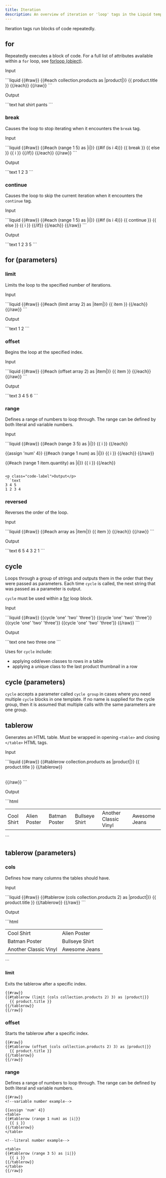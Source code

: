 ```yaml
---
title: Iteration
description: An overview of iteration or 'loop' tags in the Liquid template language.
---
```


Iteration tags run blocks of code repeatedly.

## for

Repeatedly executes a block of code. For a full list of attributes available within a `for` loop, see [forloop (object)](https://docs.shopify.com/themes/liquid/objects/for-loops).

<p class="code-label">Input</p>
```liquid
{{#raw}}
  {{#each collection.products as |product|}}
    {{ product.title }}
  {{/each}}
{{/raw}}
```

<p class="code-label">Output</p>
```text
hat shirt pants
```

### break

Causes the loop to stop iterating when it encounters the `break` tag.

<p class="code-label">Input</p>
```liquid
{{#raw}}
{{#each (range 1 5) as |i|}}
  {{#if (is i 4)}}
    {{ break }}
  {{ else }}
    {{ i }}
  {{/if}}
{{/each}}
{{/raw}}
```

<p class="code-label">Output</p>
```text
1 2 3
```

### continue

Causes the loop to skip the current iteration when it encounters the `continue` tag.

<p class="code-label">Input</p>
```liquid
{{#raw}}
{{#each (range 1 5) as |i|}}
  {{#if (is i 4)}}
    {{ continue }}
  {{ else }}
    {{ i }}
  {{/if}}
{{/each}}
{{/raw}}
```

<p class="code-label">Output</p>
```text
1 2 3   5
```

## for (parameters)

### limit

Limits the loop to the specified number of iterations.

<p class="code-label">Input</p>
```liquid
{{#raw}}
<!-- if array = [1,2,3,4,5,6] -->
{{#each (limit array 2) as |item|}}
  {{ item }}
{{/each}}
{{/raw}}
```

<p class="code-label">Output</p>
```text
1 2
```

### offset

Begins the loop at the specified index.

<p class="code-label">Input</p>
```liquid
{{#raw}}
<!-- if array = [1,2,3,4,5,6] -->
{{#each (offset array 2) as |item|}}
  {{ item }}
{{/each}}
{{/raw}}
```

<p class="code-label">Output</p>
```text
3 4 5 6
```

### range

Defines a range of numbers to loop through. The range can be defined by both literal and variable numbers.

<p class="code-label">Input</p>
```liquid
{{#raw}}
{{#each (range 3 5) as |i|}}
  {{ i }}
{{/each}}

{{assign 'num' 4}}
{{#each (range 1 num) as |i|}}
  {{ i }}
{{/each}}
{{/raw}}

{{#each (range 1 item.quantity) as |i|}}
  {{ i }}
{{/each}}
```

<p class="code-label">Output</p>
```text
3 4 5
1 2 3 4
```

### reversed

Reverses the order of the loop.

<p class="code-label">Input</p>
```liquid
{{#raw}}
<!-- if array = [1,2,3,4,5,6] -->
{{#each array as |item|}}
  {{ item }}
{{/each}}
{{/raw}}
```

<p class="code-label">Output</p>
```text
6 5 4 3 2 1
```

## cycle

Loops through a group of strings and outputs them in the order that they were passed as parameters. Each time `cycle` is called, the next string that was passed as a parameter is output.

`cycle` must be used within a [for](#for) loop block.

<p class="code-label">Input</p>
```liquid
{{#raw}}
{{cycle 'one' 'two' 'three'}}
{{cycle 'one' 'two' 'three'}}
{{cycle 'one' 'two' 'three'}}
{{cycle 'one' 'two' 'three'}}
{{/raw}}
```

<p class="code-label">Output</p>
```text
one
two
three
one
```

Uses for `cycle` include:

-   applying odd/even classes to rows in a table
-   applying a unique class to the last product thumbnail in a row

## cycle (parameters)

`cycle` accepts a parameter called `cycle group` in cases where you need multiple `cycle` blocks in one template. If no name is supplied for the cycle group, then it is assumed that multiple calls with the same parameters are one group.

## tablerow

Generates an HTML table. Must be wrapped in opening `<table>` and closing `</table>` HTML tags.

<p class="code-label">Input</p>
```liquid
{{#raw}}
<table>
{{#tablerow collection.products as |product|}}
  {{ product.title }}
{{/tablerow}}
</table>
{{/raw}}
```

<p class="code-label">Output</p>
```html
<table>
  <tr class="row1">
    <td class="col1">
      Cool Shirt
    </td>
    <td class="col2">
      Alien Poster
    </td>
    <td class="col3">
      Batman Poster
    </td>
    <td class="col4">
      Bullseye Shirt
    </td>
    <td class="col5">
      Another Classic Vinyl
    </td>
    <td class="col6">
      Awesome Jeans
    </td>
  </tr>
</table>
```

## tablerow (parameters)

### cols

Defines how many columns the tables should have.

<p class="code-label">Input</p>
```liquid
{{#raw}}
{{#tablerow (cols collection.products 2) as |product|}}
  {{ product.title }}
{{/tablerow}}
{{/raw}}
```

<p class="code-label">Output</p>
```html
<table>
  <tr class="row1">
    <td class="col1">
      Cool Shirt
    </td>
    <td class="col2">
      Alien Poster
    </td>
  </tr>
  <tr class="row2">
    <td class="col1">
      Batman Poster
    </td>
    <td class="col2">
      Bullseye Shirt
    </td>
  </tr>
  <tr class="row3">
    <td class="col1">
      Another Classic Vinyl
    </td>
    <td class="col2">
      Awesome Jeans
    </td>
  </tr>
</table>
```

#### limit

Exits the tablerow after a specific index.

```liquid
{{#raw}}
{{#tablerow (limit (cols collection.products 2) 3) as |product|}}
  {{ product.title }}
{{/tablerow}}
{{/raw}}
```

### offset

Starts the tablerow after a specific index.

```liquid
{{#raw}}
{{#tablerow (offset (cols collection.products 2) 3) as |product|}}
  {{ product.title }}
{{/tablerow}}
{{/raw}}
```

### range

Defines a range of numbers to loop through. The range can be defined by both literal and variable numbers.

```liquid
{{#raw}}
<!--variable number example-->

{{assign 'num' 4}}
<table>
{{#tablerow (range 1 num) as |i|}}
  {{ i }}
{{/tablerow}}
</table>

<!--literal number example-->

<table>
{{#tablerow (range 3 5) as |i|}}
  {{ i }}
{{/tablerow}}
</table>
{{/raw}}
```
